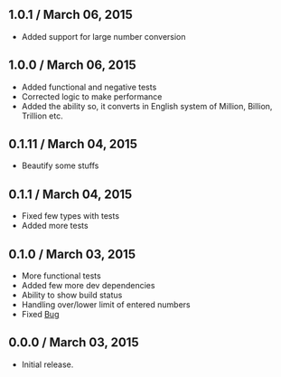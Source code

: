 ## 1.0.1 / March 06, 2015
  * Added support for large number conversion
  

## 1.0.0 / March 06, 2015
  * Added functional and negative tests
  * Corrected logic to make performance
  * Added the ability so, it converts in English system of Million, Billion, Trillion etc.

## 0.1.11 / March 04, 2015
  * Beautify some stuffs
  
  
## 0.1.1 / March 04, 2015
  * Fixed few types with tests
  * Added more tests


## 0.1.0 / March 03, 2015
  * More functional tests
  * Added few more dev dependencies
  * Ability to show build status
  * Handling over/lower limit of entered numbers
  * Fixed [Bug](https://github.com/garora/number2text/issues/1)

## 0.0.0 / March 03, 2015
  * Initial release.
